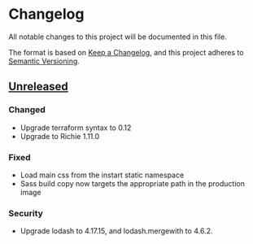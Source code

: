 # Changelog

All notable changes to this project will be documented in this file.

The format is based on [Keep a Changelog](https://keepachangelog.com/en/1.0.0/),
and this project adheres to [Semantic
Versioning](https://semver.org/spec/v2.0.0.html).

## [Unreleased]

### Changed

- Upgrade terraform syntax to 0.12
- Upgrade to Richie 1.11.0

### Fixed

- Load main css from the instart static namespace
- Sass build copy now targets the appropriate path in the production image

### Security

- Upgrade lodash to 4.17.15, and lodash.mergewith to 4.6.2.

[unreleased]: https://github.com/openfun/instart-learning/master
